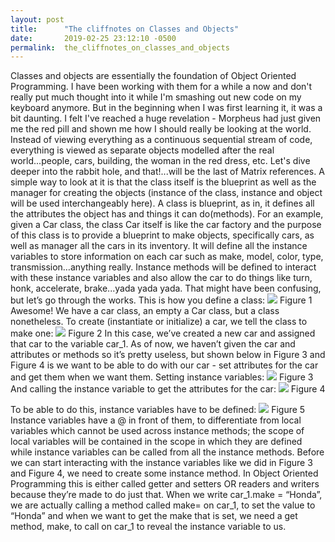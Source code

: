 ```yaml
---
layout: post
title:      "The cliffnotes on Classes and Objects"
date:       2019-02-25 23:12:10 -0500
permalink:  the_cliffnotes_on_classes_and_objects
---
```



Classes and objects are essentially the foundation of Object Oriented Programming. I have been working with them for a while a now and don't really put much thought into it while I'm smashing out new code on my keyboard anymore. But in the beginning when I was first learning it, it was a bit daunting. I felt I've reached a huge revelation - Morpheus had just given me the red pill and shown me how I should really be looking at the world. Instead of viewing everything as a continuous sequential stream of code, everything is viewed as separate objects modelled after the real world...people, cars, building, the woman in the red dress, etc. Let's dive deeper into the rabbit hole, and that!...will be the last of Matrix references. 
A simple way to look at it is that the class itself is the blueprint as well as the manager for creating the objects (instance of the class, instance and object will be used interchangeably here). A class is blueprint, as in, it defines all the attributes the object has and things it can do(methods). For an example, given a Car class, the class Car itself is like the car factory and the purpose of this class is to provide a blueprint to make objects, specifically cars, as well as manager all the cars in its inventory. It will define all the instance variables to store information on each car such as make, model, color, type, transmission…anything really. Instance methods will be defined to interact with these instance variables and also allow the car to do things like turn, honk, accelerate, brake...yada yada yada. 
That might have been confusing, but let’s go through the works. This is how you define a class:
![](https://photos.app.goo.gl/7uVVF2iS8yTLT4Pv6)
Figure 1
Awesome! We have a car class, an empty a Car class, but a class nonetheless. 
To create (instantiate or initialize) a car, we tell the class to make one:
 ![](https://photos.app.goo.gl/SW8uEDLeieaWqdvn7)
Figure 2
In this case, we’ve created a new car and assigned that car to the variable car_1. As of now, we haven’t given the car and attributes or methods so it’s pretty useless, but shown below in Figure 3 and Figure 4 is we want to be able to do with our car - set attributes for the car and get them when we want them.
Setting instance variables:
 ![](https://photos.app.goo.gl/LYS1ZUEEKxtenBVu6)
Figure 3
And calling the instance variable to get the attributes for the car:
 ![](https://photos.app.goo.gl/LYS1ZUEEKxtenBVu6)
Figure 4

To be able to do this, instance variables have to be defined:
 ![](https://photos.app.goo.gl/JH9PqzpauYb4aKmw5)
Figure 5
Instance variables have a @ in front of them, to differentiate from local variables which cannot be used across instance methods; the scope of local variables will be contained in the scope in which they are defined while instance variables can be called from all the instance methods. Before we can start interacting with the instance variables like we did in Figure 3 and Figure 4, we need to create some instance method. In Object Oriented Programming this is either called getter and setters OR readers and writers because they’re made to do just that. When we write car_1.make = “Honda”, we are actually calling a method called make= on car_1, to set the value to “Honda” and when we want to get the make that is set, we need a get method, make, to call on car_1 to reveal the instance variable to us.

